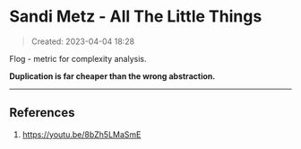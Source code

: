 # Sandi Metz - All The Little Things
> Created: 2023-04-04 18:28

Flog - metric for complexity analysis.

**Duplication is far cheaper than the wrong abstraction.**



----

## References
1. https://youtu.be/8bZh5LMaSmE